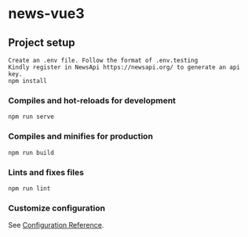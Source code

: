 # news-vue3

## Project setup

```
Create an .env file. Follow the format of .env.testing
Kindly register in NewsApi https://newsapi.org/ to generate an api key.
npm install
```

### Compiles and hot-reloads for development

```
npm run serve
```

### Compiles and minifies for production

```
npm run build
```

### Lints and fixes files

```
npm run lint
```

### Customize configuration

See [Configuration Reference](https://cli.vuejs.org/config/).
